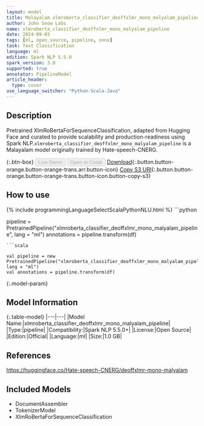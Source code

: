 ```yaml
---
layout: model
title: Malayalam xlmroberta_classifier_deoffxlmr_mono_malyalam_pipeline pipeline XlmRoBertaForSequenceClassification from Hate-speech-CNERG
author: John Snow Labs
name: xlmroberta_classifier_deoffxlmr_mono_malyalam_pipeline
date: 2024-09-03
tags: [ml, open_source, pipeline, onnx]
task: Text Classification
language: ml
edition: Spark NLP 5.5.0
spark_version: 3.0
supported: true
annotator: PipelineModel
article_header:
  type: cover
use_language_switcher: "Python-Scala-Java"
---
```


## Description

Pretrained XlmRoBertaForSequenceClassification, adapted from Hugging Face and curated to provide scalability and production-readiness using Spark NLP.`xlmroberta_classifier_deoffxlmr_mono_malyalam_pipeline` is a Malayalam model originally trained by Hate-speech-CNERG.

{:.btn-box}
<button class="button button-orange" disabled>Live Demo</button>
<button class="button button-orange" disabled>Open in Colab</button>
[Download](https://s3.amazonaws.com/auxdata.johnsnowlabs.com/public/models/xlmroberta_classifier_deoffxlmr_mono_malyalam_pipeline_ml_5.5.0_3.0_1725395888828.zip){:.button.button-orange.button-orange-trans.arr.button-icon}
[Copy S3 URI](s3://auxdata.johnsnowlabs.com/public/models/xlmroberta_classifier_deoffxlmr_mono_malyalam_pipeline_ml_5.5.0_3.0_1725395888828.zip){:.button.button-orange.button-orange-trans.button-icon.button-copy-s3}

## How to use



<div class="tabs-box" markdown="1">
{% include programmingLanguageSelectScalaPythonNLU.html %}
```python

pipeline = PretrainedPipeline("xlmroberta_classifier_deoffxlmr_mono_malyalam_pipeline", lang = "ml")
annotations =  pipeline.transform(df)   

```
```scala

val pipeline = new PretrainedPipeline("xlmroberta_classifier_deoffxlmr_mono_malyalam_pipeline", lang = "ml")
val annotations = pipeline.transform(df)

```
</div>

{:.model-param}
## Model Information

{:.table-model}
|---|---|
|Model Name:|xlmroberta_classifier_deoffxlmr_mono_malyalam_pipeline|
|Type:|pipeline|
|Compatibility:|Spark NLP 5.5.0+|
|License:|Open Source|
|Edition:|Official|
|Language:|ml|
|Size:|1.0 GB|

## References

https://huggingface.co/Hate-speech-CNERG/deoffxlmr-mono-malyalam

## Included Models

- DocumentAssembler
- TokenizerModel
- XlmRoBertaForSequenceClassification
